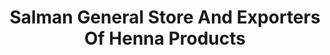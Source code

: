 ---
title: "Salman General Store And Exporters Of Henna Products"
url: /karachi/salman-general-store-and-exporters-of-henna-products/
shop: Supermarkt
---